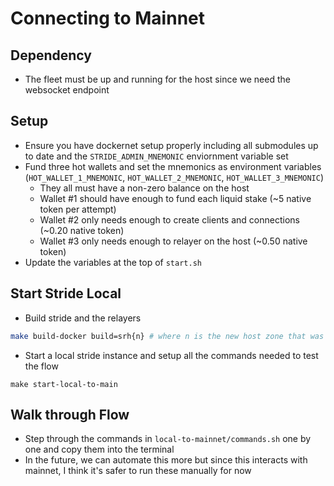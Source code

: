 # Connecting to Mainnet

## Dependency

- The fleet must be up and running for the host since we need the websocket
  endpoint

## Setup

- Ensure you have dockernet setup properly including all submodules up to date
  and the `STRIDE_ADMIN_MNEMONIC` enviornment variable set
- Fund three hot wallets and set the mnemonics as environment variables
  (`HOT_WALLET_1_MNEMONIC`, `HOT_WALLET_2_MNEMONIC`, `HOT_WALLET_3_MNEMONIC`)
  - They all must have a non-zero balance on the host
  - Wallet #1 should have enough to fund each liquid stake (~5 native token per
    attempt)
  - Wallet #2 only needs enough to create clients and connections (~0.20 native
    token)
  - Wallet #3 only needs enough to relayer on the host (~0.50 native token)
- Update the variables at the top of `start.sh`

## Start Stride Local

- Build stride and the relayers

```bash
make build-docker build=srh{n} # where n is the new host zone that was just added
```

- Start a local stride instance and setup all the commands needed to test the
  flow

```
make start-local-to-main
```

## Walk through Flow

- Step through the commands in `local-to-mainnet/commands.sh` one by one and
  copy them into the terminal
- In the future, we can automate this more but since this interacts with
  mainnet, I think it's safer to run these manually for now
